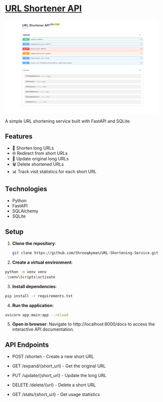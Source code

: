 # <a href="https://roadmap.sh/projects/url-shortening-service">URL Shortener API</a>
![URL Shortener](screenshots/screenshot.png)


A simple URL shortening service built with FastAPI and SQLite.

## Features

- 🔗 Shorten long URLs
- 🌐 Redirect from short URLs
- 📝 Update original long URLs
- 🗑️ Delete shortened URLs
- 📊 Track visit statistics for each short URL

## Technologies

- Python
- FastAPI
- SQLAlchemy
- SQLite

## Setup

1. **Clone the repository**:
   ```bash
   git clone https://github.com/ShrooqAyman/URL-Shortening-Service.git
   
2. **Create a virtual environment**:
```bash
python -m venv venv
.\venv\Scripts\activate
```

3. **Install dependencies**:
```bash
pip install -r requirements.txt
```

4. **Run the application**:
```bash
uvicorn app.main:app --reload
```
5. **Open in browser**: Navigate to http://localhost:8000/docs to access the interactive API documentation.

## API Endpoints
- POST /shorten - Create a new short URL

- GET /expand/{short_url} - Get the original URL

- PUT /update/{short_url} - Update the long URL

- DELETE /delete/{url} - Delete a short URL

- GET /stats/{short_url} - Get usage statistics

